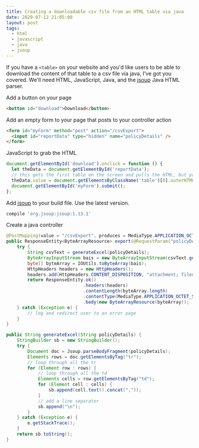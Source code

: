 ```yaml
---
title: Creating a downloadable csv file from an HTML table via java
date: 2020-07-12 21:05:00
layout: post
tags:
  - html
  - javascript
  - java
  - jsoup
---
```


If you have a `<table>` on your website and you'd like users to be able to download the content of that table to a csv file via java, I've got you covered. We'll need HTML, JavaScript, Java, and the [jsoup](https://jsoup.org/) Java HTML parser.

Add a button on your page

```html
<button id="download">Download</button>
```

Add an empty form to your page that posts to your controller action

```html
<form id="myForm" method="post" action="/csvExport">
  <input id="reportData" type="hidden" name="policyDetails" />
</form>
```

JavaScript to grab the HTML

```javascript
document.getElementById('download').onclick = function () {
  let theData = document.getElementById('reportData');
  // this gets the first table on the screen and pulls the HTML, but you can target by id, class, etc
  theData.value = document.getElementsByClassName('table')[0].outerHTML;
  document.getElementById('myForm').submit();
};
```

Add [jsoup](https://mvnrepository.com/artifact/org.jsoup/jsoup) to your build file. Use the latest version.

```gradle
compile 'org.jsoup:jsoup:1.13.1'
```

Create a java controller

```java
@PostMapping(value = "/csvExport", produces = MediaType.APPLICATION_OCTET_STREAM_VALUE)
public ResponseEntity<ByteArrayResource> export(@RequestParam("policyDetails") String policyDetails) {
    try {
        String csvText = generateExcel(policyDetails);
        ByteArrayInputStream bais = new ByteArrayInputStream(csvText.getBytes());
        byte[] byteArray = IOUtils.toByteArray(bais);
        HttpHeaders headers = new HttpHeaders();
        headers.add(HttpHeaders.CONTENT_DISPOSITION, "attachment; filename=cat.csv");
        return ResponseEntity.ok()
                             .headers(headers)
                             .contentLength(byteArray.length)
                             .contentType(MediaType.APPLICATION_OCTET_STREAM)
                             .body(new ByteArrayResource(byteArray));
    } catch (Exception e) {
        // log and redirect user to an error page
    }
}
```

```java
public String generateExcel(String policyDetails) {
    StringBuilder sb = new StringBuilder();
    try {
        Document doc = Jsoup.parseBodyFragment(policyDetails);
        Elements rows = doc.getElementsByTag("tr");
        // loop through all the tr
        for (Element row : rows) {
            // loop through all the td
            Elements cells = row.getElementsByTag("td");
            for (Element cell : cells) {
                sb.append(cell.text().concat(","));
            }
            // add a line separator
            sb.append("\n");
        }
    } catch (Exception e) {
        e.getStackTrace();
    }
    return sb.toString();
}
```
